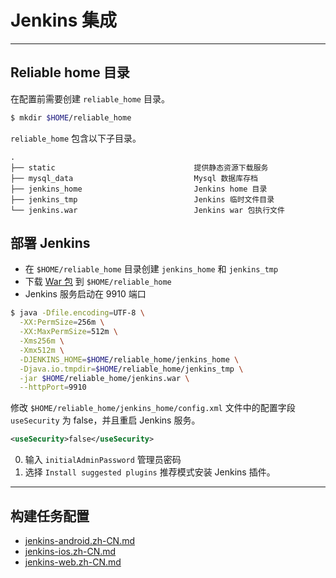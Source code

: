 # Jenkins 集成

---

## Reliable home 目录

在配置前需要创建 `reliable_home` 目录。

```bash
$ mkdir $HOME/reliable_home
```

`reliable_home` 包含以下子目录。

```
.
├── static                               提供静态资源下载服务
├── mysql_data                           Mysql 数据库存档
├── jenkins_home                         Jenkins home 目录
├── jenkins_tmp                          Jenkins 临时文件目录
└── jenkins.war                          Jenkins war 包执行文件
```

## 部署 Jenkins

- 在 `$HOME/reliable_home` 目录创建 `jenkins_home` 和 `jenkins_tmp`
- 下载 [War 包](http://mirrors.jenkins.io/) 到 `$HOME/reliable_home`
- Jenkins 服务启动在 9910 端口

```bash
$ java -Dfile.encoding=UTF-8 \
  -XX:PermSize=256m \
  -XX:MaxPermSize=512m \
  -Xms256m \
  -Xmx512m \
  -DJENKINS_HOME=$HOME/reliable_home/jenkins_home \
  -Djava.io.tmpdir=$HOME/reliable_home/jenkins_tmp \
  -jar $HOME/reliable_home/jenkins.war \
  --httpPort=9910
```

修改 `$HOME/reliable_home/jenkins_home/config.xml` 文件中的配置字段 `useSecurity` 为 false，并且重启 Jenkins 服务。

```xml
<useSecurity>false</useSecurity>
```

0. 输入 `initialAdminPassword` 管理员密码
0. 选择 `Install suggested plugins` 推荐模式安装 Jenkins 插件。

---

## 构建任务配置

- [jenkins-android.zh-CN.md](./jenkins-android.zh-CN.md)
- [jenkins-ios.zh-CN.md](./jenkins-ios.zh-CN.md)
- [jenkins-web.zh-CN.md](./jenkins-web.zh-CN.md)

